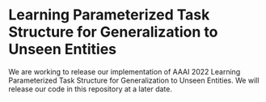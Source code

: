 # Learning Parameterized Task Structure for Generalization to Unseen Entities

We are working to release our implementation of AAAI 2022 Learning Parameterized Task Structure for Generalization to Unseen Entities.
We will release our code in this repository at a later date.
